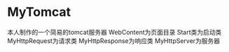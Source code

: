 # MyTomcat
本人制作的一个简易的tomcat服务器
WebContent为页面目录
Start类为启动类
MyHttpRequest为请求类
MyHttpResponse为响应类
MyHttpServer为服务器
